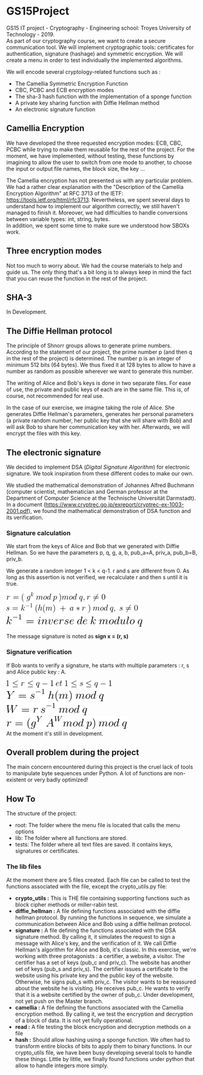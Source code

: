 # GS15Project
GS15 IT project - Cryptography - Engineering school: Troyes University of Technology - 2019.  
As part of our cryptography course, we want to create a secure communication tool. We will implement cryptographic tools: certificates for authentication, signature (hashage) and symmetric encryption. We will create a menu in order to test individually the implemented algorithms. 

We will encode several cryptology-related functions such as :
- The Camellia Symmetric Encryption Function
- CBC, PCBC and ECB encryption modes
- The sha-3 hash function with the implementation of a sponge function 
- A private key sharing function with Diffie Hellman method
- An electronic signature function


## Camellia Encryption
We have developed the three requested encryption modes: ECB, CBC, PCBC while trying to make them reusable for the rest of the project. 
For the moment, we have implemented, without testing, these functions by imagining to allow the user to switch from one mode to another, to choose the input or output file names, the block size, the key ...

The Camellia encryption has not presented us with any particular problem. We had a rather clear explanation with the "Description of the Camellia Encryption Algorithm" at RFC 3713 of the IETF: https://tools.ietf.org/html/rfc3713. 
Nevertheless, we spent several days to understand how to implement our algorithm correctly, we still haven't managed to finish it. Moreover, we had difficulties to handle conversions between variable types: int, string, bytes.  
In addition, we spent some time to make sure we understood how SBOXs work.

## Three encryption modes

Not too much to worry about. We had the course materials to help and guide us. The only thing that's a bit long is to always keep in mind the fact that you can reuse the function in the rest of the project. 

## SHA-3 
In Development. 

## The Diffie Hellman protocol
The principle of Shnorr groups allows to generate prime numbers. According to the statement of our project, the prime number p (and then q in the rest of the project) is determined. The number p is an integer of minimum 512 bits (64 bytes). We thus fixed it at 128 bytes to allow to have a number as random as possible wherever we want to generate this number. 

The writing of Alice and Bob's keys is done in two separate files. For ease of use, the private and public keys of each are in the same file. This is, of course, not recommended for real use. 

In the case of our exercise, we imagine taking the role of Alice. She generates Diffie Hellman's parameters, generates her personal parameters (a private random number, her public key that she will share with Bob) and will ask Bob to share her communication key with her. 
Afterwards, we will encrypt the files with this key.

## The electronic signature
We decided to implement DSA (*Digital Signature Algorithm*) for electronic signature. We took inspiration from these different codes to make our own. 

We studied the mathematical demonstration of Johannes Alfred Buchmann (computer scientist, mathematician and German professor at the Department of Computer Science at the Technische Universität Darmstadt). In a document (https://www.cryptrec.go.jp/exreport/cryptrec-ex-1003-2001.pdf), we found the mathematical demonstration of DSA function and its verification.

### Signature calculation 
We start from the keys of Alice and Bob that we generated with Diffie Hellman. So we have the parameters p, q, g, a, b, pub_a=A, priv_a, pub_b=B, priv_b. 

We generate a random integer 1 < k < q-1.
r and s are different from 0. As long as this assertion is not verified, we recalculate r and then s until it is true.   

  
![](images/DSA_r.png?raw=true "r calculation")  
![](images/DSA_s.png?raw=true "s calculation")  
![](images/k-1.png?raw=true "inverse of modulo q")   

The message signature is noted as **sign x = (r, s)**
### Signature verification
If Bob wants to verify a signature, he starts with multiple parameters : r, s and Alice public key : A.  

  
![](images/inequation.png?raw=true "r and s definition")   
![](images/Y.png?raw=true "intermediate calculation")   
![](images/W.png?raw=true "intermediate calculation")   
![](images/r.png?raw=true "r verification")    
At the moment it's still in development. 

## Overall problem during the project
The main concern encountered during this project is the cruel lack of tools to manipulate byte sequences under Python. A lot of functions are non-existent or very badly optimized! 

## How To

The structure of the project:

- root: The folder where the menu file is located that calls the menu options
- lib: The folder where all functions are stored.
- tests: The folder where all text files are saved. It contains keys, signatures or certificates.

###  The lib files 
At the moment there are 5 files created. Each file can be called to test the functions associated with the file, except the crypto_utils.py file:

* **crypto_utils :** This is THE file containing supporting functions such as block cipher methods or miller-rabin test.
* **diffie_hellman :** A file defining functions associated with the diffie hellman protocol. By running the functions in sequence, we simulate a communication between Alice and Bob using a diffie hellman protocol.
* **signature :** A file defining the functions associated with the DSA signature method. By calling it, it simulates the request to sign a message with Alice's key, and the verification of it.  We call Diffie Hellman's algorithm for Alice and Bob, it's classic. In this exercise, we're working with three protagonists : a certifier, a website, a visitor. The certifier has a set of keys (pub_c and priv_c).  The website has another set of keys (pub_s and priv_s). The certifier issues a certificate to the website using his private key and the public key of the website. Otherwise, he signs pub_s with priv_c. The visitor wants to be reassured about the website he is visiting. He receives pub_c. He wants to verify that it is a website certified by the owner of pub_c. Under development, not yet push on the Master branch. 
* **camellia :** A file defining the functions associated with the Camellia encryption method. By calling it, we test the encryption and decryption of a block of data. It is not yet fully operational. 
* **read :** A file testing the block encryption and decryption methods on a file
* **hash :** Should allow hashing using a sponge function. We often had to transform entire blocks of bits to apply them to binary functions. In our crypto_utils file, we have been busy developing several tools to handle these things. Little by little, we finally found functions under python that allow to handle integers more simply. 
